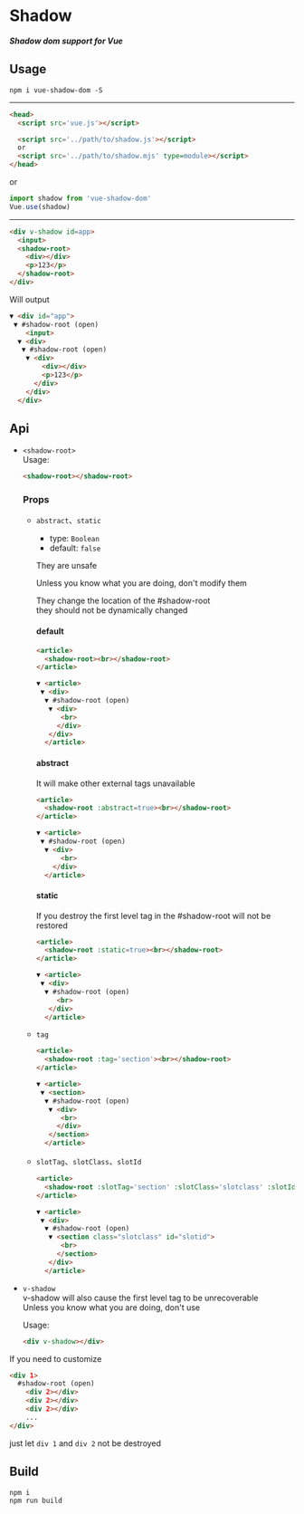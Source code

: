 # Shadow
***Shadow dom support for Vue***
## Usage
```
npm i vue-shadow-dom -S
```
---
```html
<head>
  <script src='vue.js'></script>

  <script src='../path/to/shadow.js'></script>
  or
  <script src='../path/to/shadow.mjs' type=module></script>
</head>
```
or
```typescript
import shadow from 'vue-shadow-dom'
Vue.use(shadow)
```
---
```html
<div v-shadow id=app>
  <input>
  <shadow-root>
    <div></div>
    <p>123</p>
  </shadow-root>
</div>
```
Will output
```html
▼ <div id="app">
 ▼ #shadow-root (open)
    <input>
  ▼ <div>
   ▼ #shadow-root (open)
    ▼ <div>
        <div></div>
        <p>123</p>
      </div>
    </div>
  </div>
```
## Api
- `<shadow-root>`  
Usage: 
  ```html
  <shadow-root></shadow-root>
  ```
  ### Props
  - `abstract`、`static`
    - type: `Boolean`
    - default: `false`

    They are unsafe  

    Unless you know what you are doing, don't modify them

    They change the location of the #shadow-root  
    they should not be dynamically changed  
    #### default
    ```html
    <article>
      <shadow-root><br></shadow-root>
    </article>
    ```
    ```html
    ▼ <article>
     ▼ <div>
      ▼ #shadow-root (open)
       ▼ <div>
          <br>
         </div>
       </div>
      </article>
    ```
    #### abstract
    It will make other external tags unavailable
    ```html
    <article>
      <shadow-root :abstract=true><br></shadow-root>
    </article>
    ```
    ```html
    ▼ <article>
     ▼ #shadow-root (open)
      ▼ <div>
          <br>
        </div>
      </article>
    ```
    #### static
    If you destroy the first level tag in the #shadow-root will not be restored
    ```html
    <article>
      <shadow-root :static=true><br></shadow-root>
    </article>
    ```
    ```html
    ▼ <article>
     ▼ <div>
      ▼ #shadow-root (open)
         <br>
       </div>
      </article>
    ```

  - `tag`
    ```html
    <article>
      <shadow-root :tag='section'><br></shadow-root>
    </article>
    ```
    ```html
    ▼ <article>
     ▼ <section>
      ▼ #shadow-root (open)
       ▼ <div>
          <br>
         </div>
       </section>
      </article>
    ```
  - `slotTag`、`slotClass`、`slotId`
    ```html
    <article>
      <shadow-root :slotTag='section' :slotClass='slotclass' :slotId='slotid'><br></shadow-root>
    </article>
    ```
    ```html
    ▼ <article>
     ▼ <div>
      ▼ #shadow-root (open)
       ▼ <section class="slotclass" id="slotid">
          <br>
         </section>
       </div>
      </article>
    ```
- `v-shadow`  
  v-shadow will also cause the first level tag to be unrecoverable  
  Unless you know what you are doing, don't use  

  Usage: 
  ```html
  <div v-shadow></div>
  ```
If you need to customize
```html
<div 1>
  #shadow-root (open)
    <div 2></div>
    <div 2></div>
    <div 2></div>
    ...
</div>
```
just let `div 1` and `div 2` not be destroyed
## Build
```
npm i
npm run build
```